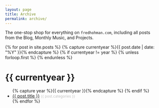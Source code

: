 ```yaml
---
layout: page
title: Archive
permalink: archive/
---
```


The one-stop shop for everything on `fredhohman.com`, including all posts from the Blog, Monthly Music, and Projects. 

<dl>
{% for post in site.posts %}
  {% capture currentyear %}{{ post.date | date: "%Y" }}{% endcapture %}
  {% if currentyear != year %}
    {% unless forloop.first %}
    </ul>
    {% endunless %}
    <h1>{{ currentyear }}</h1>
    <ul>
    {% capture year %}{{ currentyear }}{% endcapture %}
  {% endif %}
  <li><a href="{{ post.url }}">{{ post.title }}</a>&nbsp;<small style="color: #c0c0c0">{{ post.categories }}</small></li>
{% endfor %}
</dl>